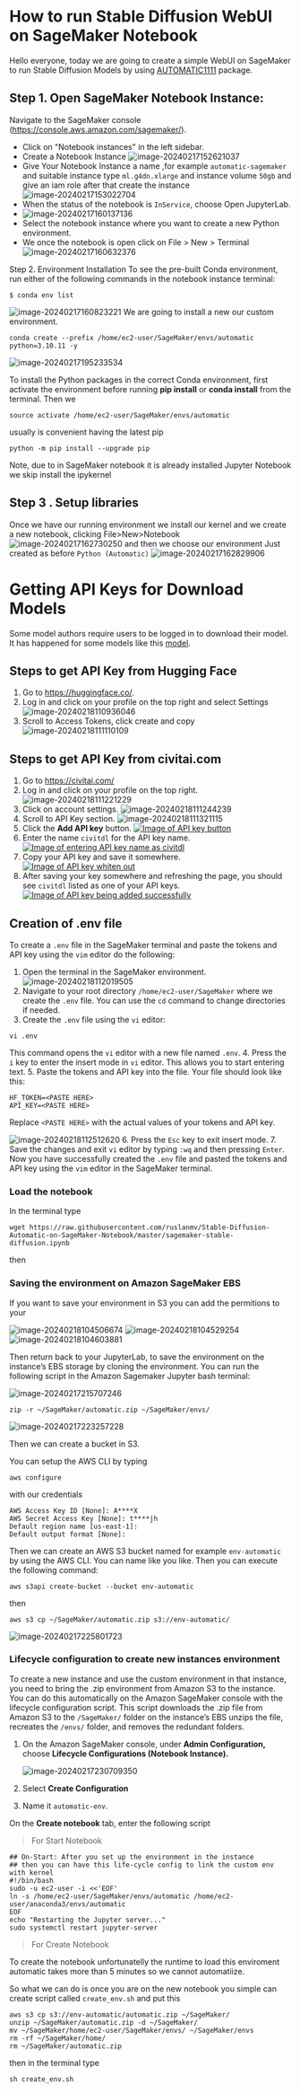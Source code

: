 # How to run Stable Diffusion WebUI on SageMaker Notebook

Hello everyone, today we are going to create a simple WebUI on SageMaker to run Stable Diffusion Models by using  [AUTOMATIC1111](https://github.com/AUTOMATIC1111/stable-diffusion-webui) package.

## Step 1. Open SageMaker Notebook Instance:

Navigate to the SageMaker console (https://console.aws.amazon.com/sagemaker/).
- Click on "Notebook instances" in the left sidebar.
- Create a Notebook Instance
  ![image-20240217152621037](assets/images/posts/README/image-20240217152621037.png)
- Give Your Notebook Instance a name ,for example `automatic-sagemaker` and suitable instance type `ml.g4dn.xlarge` and instance volume `50gb` and give an iam role after that create the instance
  ![image-20240217153022704](assets/images/posts/README/image-20240217153022704.png)
- When the status of the notebook is `InService`, choose Open JupyterLab.
- ![image-20240217160137136](assets/images/posts/README/image-20240217160137136.png)
- Select the notebook instance where you want to create a new Python environment.
- We once the notebook is open click on File > New > Terminal
  ![image-20240217160632376](assets/images/posts/README/image-20240217160632376.png)

Step 2. Environment Installation 
To see the pre-built Conda environment, run either of the following commands in the notebook instance terminal:
```
$ conda env list
```
![image-20240217160823221](assets/images/posts/README/image-20240217160823221.png)
We are going to install a new our custom environment.
```plaintext
conda create --prefix /home/ec2-user/SageMaker/envs/automatic python=3.10.11 -y
```
![image-20240217195233534](assets/images/posts/README/image-20240217195233534.png)

To install the Python packages in the correct Conda environment, first activate the environment before running **pip install** or **conda install** from the terminal.
Then we 
```
source activate /home/ec2-user/SageMaker/envs/automatic
```
usually is convenient having the latest pip
```
python -m pip install --upgrade pip
```
Note, due to in SageMaker notebook it is already installed Jupyter Notebook we skip install the ipykernel 

## Step 3 . Setup libraries
Once we have our running environment we install our kernel
and we create a new notebook, clicking File>New>Notebook
![image-20240217162730250](assets/images/posts/README/image-20240217162730250.png)
and then we choose our environment Just created as before `Python (Automatic)`
![image-20240217162829906](assets/images/posts/README/image-20240217162829906.png)
# Getting API Keys for Download Models

Some model authors require users to be logged in to download their model. It has happened for some models like this [model](https://civitai.com/models/191977).

## Steps to get API Key from Hugging Face

1. Go to https://huggingface.co/.
2. Log in and click on your profile on the top right and select Settings
   ![image-20240218110936046](assets/images/posts/README/image-20240218110936046.png)
3. Scroll to Access Tokens, click create and copy
   ![image-20240218111110109](assets/images/posts/README/image-20240218111110109.png)
## Steps to get API Key from civitai.com
1. Go to https://civitai.com/
2. Log in and click on your profile on the top right.
![image-20240218111221229](assets/images/posts/README/image-20240218111221229.png)
3. Click on account settings.
![image-20240218111244239](assets/images/posts/README/image-20240218111244239.png)
4. Scroll to API Key section.
![image-20240218111321115](assets/images/posts/README/image-20240218111321115.png)
5. Click the **Add API key** button.
[![Image of API key button](assets/images/posts/README/3-1-add-api-key-button.png)](https://github.com/OwenTruong/civitdl/blob/master/doc/images/api_key/3-1-add-api-key-button.png)
6. Enter the name `civitdl` for the API key name.
[![Image of entering API key name as civitdl](assets/images/posts/README/4-create-civitdl-key.png)](https://github.com/OwenTruong/civitdl/blob/master/doc/images/api_key/4-create-civitdl-key.png)
7. Copy your API key and save it somewhere.
[![Image of API key whiten out](assets/images/posts/README/5-save-your-api-key.png)](https://github.com/OwenTruong/civitdl/blob/master/doc/images/api_key/5-save-your-api-key.png)
8. After saving your key somewhere and refreshing the page, you should see `civitdl` listed as one of your API keys.
[![Image of API key being added successfully](assets/images/posts/README/6-aftermath.png)](https://github.com/OwenTruong/civitdl/blob/master/doc/images/api_key/6-aftermath.png)

## Creation of .env file
 To create a `.env` file in the SageMaker terminal and paste the tokens and API key using the `vim` editor do the following:
1. Open the terminal in the SageMaker environment.
   ![image-20240218112019505](assets/images/posts/README/image-20240218112019505.png)
2. Navigate to  your root directory `/home/ec2-user/SageMaker`  where  we create the `.env` file. You can use the `cd` command to change directories if needed.
3. Create the `.env` file using the `vi` editor:
```
vi .env
```
This command opens the `vi` editor with a new file named `.env`.
4. Press the `i` key to enter the insert mode in `vi` editor. This allows you to start entering text.
5. Paste the tokens and API key into the file. Your file should look like this:
```
HF_TOKEN=<PASTE HERE>
API_KEY=<PASTE HERE>
```
Replace `<PASTE HERE>` with the actual values of your tokens and API key.

![image-20240218112512620](assets/images/posts/README/image-20240218112512620.png)
6. Press the `Esc` key to exit insert mode.
7. Save the changes and exit `vi` editor by typing `:wq` and then pressing `Enter`.
Now you have successfully created the `.env` file and pasted the tokens and API key using the `vim` editor in the SageMaker terminal.

### Load the notebook

In the terminal type
```
wget https://raw.githubusercontent.com/ruslanmv/Stable-Diffusion-Automatic-on-SageMaker-Notebook/master/sagemaker-stable-diffusion.ipynb

```

then 









### **Saving the environment on Amazon SageMaker EBS**

If you want to save your environment in S3 you can add the permitions to your 

![image-20240218104506674](assets/images/posts/README/image-20240218104506674.png)
![image-20240218104529254](assets/images/posts/README/image-20240218104529254.png)
![image-20240218104603881](assets/images/posts/README/image-20240218104603881.png)

Then return back to your JupyterLab, to save the environment on the instance’s EBS storage by cloning the environment. You can run the following script in the Amazon Sagemaker Jupyter bash terminal:

![image-20240217215707246](assets/images/posts/README/image-20240217215707246.png)

```
zip -r ~/SageMaker/automatic.zip ~/SageMaker/envs/

```

![image-20240217223257228](assets/images/posts/README/image-20240217223257228.png)

Then we can create a bucket in S3. 

You can setup the AWS CLI by typing

```
aws configure
```

with our credentials

```
AWS Access Key ID [None]: A****X
AWS Secret Access Key [None]: t****jh
Default region name [us-east-1]: 
Default output format [None]: 
```

Then we can create an AWS S3 bucket named for example `env-automatic` by using the AWS CLI. You can name like you like. Then  you can execute the following command:

```
aws s3api create-bucket --bucket env-automatic
```

then

```
aws s3 cp ~/SageMaker/automatic.zip s3://env-automatic/
```

![image-20240217225801723](assets/images/posts/README/image-20240217225801723.png)

### Lifecycle configuration to create new instances  environment

To create a new instance and use the custom environment in that instance, you need to bring the .zip environment from Amazon S3 to the instance. You can do this automatically on the Amazon SageMaker console with the lifecycle configuration script. This script downloads the .zip file from Amazon S3 to the `/SageMaker/` folder on the instance’s EBS unzips the file, recreates the `/envs/` folder, and removes the redundant folders.

1. On the Amazon SageMaker console, under **Admin Configuration,** choose **Lifecycle Configurations (Notebook Instance).**

   ![image-20240217230709350](assets/images/posts/README/image-20240217230709350.png)

2. Select **Create Configuration**

3. Name it `automatic-env`.

On the **Create notebook** tab, enter the following script

> For Start Notebook

```plaintext
## On-Start: After you set up the environment in the instance
## then you can have this life-cycle config to link the custom env with kernel
#!/bin/bash    
sudo -u ec2-user -i <<'EOF'    
ln -s /home/ec2-user/SageMaker/envs/automatic /home/ec2-user/anaconda3/envs/automatic
EOF
echo "Restarting the Jupyter server..."
sudo systemctl restart jupyter-server
```
> For Create Notebook


To create the notebook unfortunatelly the runtime to load this enviroment automatic takes more than 5 minutes so we cannot 
automatiize.

So what we can do is once you are on the  new notebook 
you simple can  create script called `create_env.sh` and put this

```
aws s3 cp s3://env-automatic/automatic.zip ~/SageMaker/
unzip ~/SageMaker/automatic.zip -d ~/SageMaker/
mv ~/SageMaker/home/ec2-user/SageMaker/envs/ ~/SageMaker/envs
rm -rf ~/SageMaker/home/
rm ~/SageMaker/automatic.zip
```
then in the terminal type

```
sh create_env.sh
```